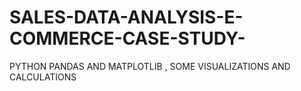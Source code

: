 # SALES-DATA-ANALYSIS-E-COMMERCE-CASE-STUDY-
PYTHON PANDAS AND MATPLOTLIB , SOME VISUALIZATIONS AND CALCULATIONS
